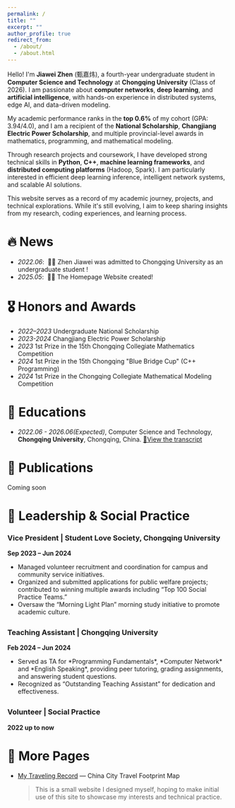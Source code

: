 ```yaml
---
permalink: /
title: ""
excerpt: ""
author_profile: true
redirect_from: 
  - /about/
  - /about.html
---
```



<span class='anchor' id='-about-me'></span>

Hello! I'm **Jiawei Zhen** (甄嘉炜), a fourth-year undergraduate student in **Computer Science and Technology** at **Chongqing University** (Class of 2026). I am passionate about **computer networks**, **deep learning**, and **artificial intelligence**, with hands-on experience in distributed systems, edge AI, and data-driven modeling.

<!-- I have been honored to be admitted to **Tsinghua University** for my postgraduate  studies in Software Engineering, starting in September 2026.  -->
My academic performance ranks in the **top 0.6%** of my cohort (GPA: 3.94/4.0), and I am a recipient of the **National Scholarship**, **Changjiang Electric Power Scholarship**, and multiple provincial-level awards in mathematics, programming, and mathematical modeling.

Through research projects and coursework, I have developed strong technical skills in **Python**, **C++**, **machine learning frameworks**, and **distributed computing platforms** (Hadoop, Spark). I am particularly interested in efficient deep learning inference, intelligent network systems, and scalable AI solutions.

This website serves as a record of my academic journey, projects, and technical explorations. While it's still evolving, I aim to keep sharing insights from my research, coding experiences, and learning process.


<span class='anchor' id='-news'></span>
# 🔥 News
- *2022.06*: &nbsp;🎉🎉 Zhen Jiawei was admitted to Chongqing University as an undergraduate student !
- *2025.05*: &nbsp;🎉🎉 The Homepage Website created!

<span class='anchor' id='-honors-and-awards'></span>
# 🎖 Honors and Awards
 - *2022–2023* Undergraduate National Scholarship
 - *2023-2024* Changjiang Electric Power Scholarship
 - *2023* 1st Prize in the 15th Chongqing Collegiate Mathematics Competition
 - *2024* 1st Prize in the 15th Chongqing "Blue Bridge Cup" (C++ Programming)
 - *2024* 1st Prize in the Chongqing Collegiate Mathematical Modeling Competition

<span class='anchor' id='-educations'></span>
# 📖 Educations
- *2022.06 - 2026.06(Expected)*, Computer Science and Technology, **Chongqing University**, Chongqing, China.
[📄View the transcript](/docs/transcript_0911.pdf)

<!-- # 💬 Invited Talks -->

<!-- # 💻 Internships -->
<!-- - *2019.05 - 2020.02*, [Lorem](https://github.com/), China. -->

<span class='anchor' id='-publications'></span>
# 📝 Publications 

<!-- <div class='paper-box'><div class='paper-box-image'><div><div class="badge">CVPR 2016</div><img src='images/500x300.png' alt="sym" width="100%"></div></div>
<div class='paper-box-text' markdown="1">

[Deep Residual Learning for Image Recognition](https://openaccess.thecvf.com/content_cvpr_2016/papers/He_Deep_Residual_Learning_CVPR_2016_paper.pdf)

**Kaiming He**, Xiangyu Zhang, Shaoqing Ren, Jian Sun

[**Project**](https://scholar.google.com/citations?view_op=view_citation&hl=zh-CN&user=DhtAFkwAAAAJ&citation_for_view=DhtAFkwAAAAJ:ALROH1vI_8AC) <strong><span class='show_paper_citations' data='DhtAFkwAAAAJ:ALROH1vI_8AC'></span></strong>
- Lorem ipsum dolor sit amet, consectetur adipiscing elit. Vivamus ornare aliquet ipsum, ac tempus justo dapibus sit amet. 
</div>
</div>

- [Lorem ipsum dolor sit amet, consectetur adipiscing elit. Vivamus ornare aliquet ipsum, ac tempus justo dapibus sit amet](https://github.com), A, B, C, **CVPR 2020** -->

Coming soon


<span class='anchor' id='-social-practice'></span>
# 👥 Leadership & Social Practice

<!-- 学生爱心社 -->
<div style="margin-bottom: 2em;">
  <h3>Vice President | Student Love Society, Chongqing University</h3>
  <p><strong>Sep 2023 – Jun 2024</strong></p>
  <ul>
    <li>Managed volunteer recruitment and coordination for campus and community service initiatives.</li>
    <li>Organized and submitted applications for public welfare projects; contributed to winning multiple awards including “Top 100 Social Practice Teams.”</li>
    <li>Oversaw the “Morning Light Plan” morning study initiative to promote academic culture.</li>
  </ul>
</div>

<!-- 科协活动部长
<div style="margin-bottom: 2em;">
  <h3>Department Director | Science Fiction Association, Chongqing University</h3>
  <p><strong>2023 – 2024</strong></p>
  <ul>
    <li>Organized and managed events such as the “Zhaojun Cup” science fiction competition and themed gatherings.</li>
    <li>Coordinated logistics, publicity, and participant engagement for large-scale student activities.</li>
  </ul>
</div>

<!-- 学习部
<div style="margin-bottom: 2em;">
  <h3>Vice Department Director | Study Department of Student Union, School of Computer Science</h3>
  <p><strong>2023 – 2024</strong></p>
  <ul>
    <li>Assisted in organizing academic support programs including “Top Student Studio” tutoring sessions and orientation events.</li>
    <li>Promoted positive learning culture within the college.</li>
  </ul>
</div> -->

<!-- 助教 -->
<div style="margin-bottom: 2em;">
  <h3>Teaching Assistant | Chongqing University</h3>
  <p><strong>Feb 2024 – Jun 2024</strong></p>
  <ul>
    <li>Served as TA for *Programming Fundamentals*, *Computer Network* and *English Speaking*, providing peer tutoring, grading assignments, and answering student questions.</li>
    <li>Recognized as “Outstanding Teaching Assistant” for dedication and effectiveness.</li>
  </ul>
</div>

<!-- 志愿者 -->
<div style="margin-bottom: 2em;">
  <h3>Volunteer | Social Practice </h3>
  <p><strong>2022 up to now</strong></p>
  <ul>
    
  </ul>
</div>

<span class='anchor' id='-more-pages'></span>
# 📃 More Pages


- [My Traveling Record](/travel) — China City Travel Footprint Map
  > This is a small website I designed myself, hoping to make initial use of this site to showcase my interests and technical practice.